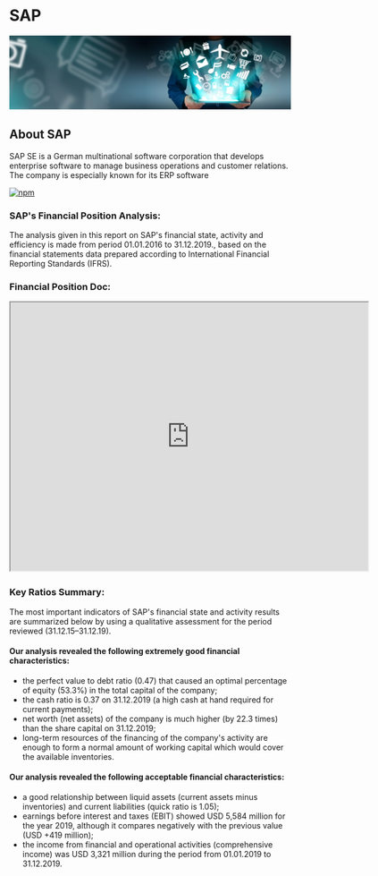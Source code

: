 # SAP

[![SAP](sap_banner.jpg)](https://www.sap.com "SAP")

## About SAP

SAP SE is a German multinational software corporation that develops enterprise software to manage business operations and customer relations. The company is especially known for its ERP software

<a href="https://www.sap.com/docs/download/investors/2019/sap-2019-annual-report-form-20f.pdf"><img alt="npm" src="https://img.shields.io/badge/-SAP%202019%20Annual%20Report-blue"></a>

### SAP's Financial Position Analysis:

The analysis given in this report on SAP's financial state, activity and efficiency is made from period 01.01.2016 to 31.12.2019., based on the financial statements data prepared according to International Financial Reporting Standards (IFRS).

### Financial Position Doc:

<iframe src="https://drive.google.com/file/d/1ZRcuiealpWfUsaJXOb_i3v2Qcil6QILg/preview" width="640" height="480"></iframe>

### Key Ratios Summary:

The most important indicators of SAP's financial state and activity results are summarized below by using a qualitative assessment for the period reviewed (31.12.15–31.12.19).

#### Our analysis revealed the following extremely good financial characteristics:

-   the perfect value to debt ratio (0.47) that caused an optimal percentage of equity (53.3%) in the total capital of the company;
-   the cash ratio is 0.37 on 31.12.2019 (a high cash at hand required for current payments);
-   net worth (net assets) of the company is much higher (by 22.3 times) than the share capital on 31.12.2019;
-   long-term resources of the financing of the company's activity are enough to form a normal amount of working capital which  would cover the available inventories.

#### Our analysis revealed the following acceptable financial characteristics:

-   a good relationship between liquid assets (current assets minus inventories) and current liabilities (quick ratio is 1.05);
-   earnings before interest and taxes (EBIT) showed USD 5,584 million for the year 2019, although it compares negatively with the previous value (USD +419 million);
-   the income from financial and operational activities (comprehensive income) was USD 3,321 million during the period from 01.01.2019 to 31.12.2019.
